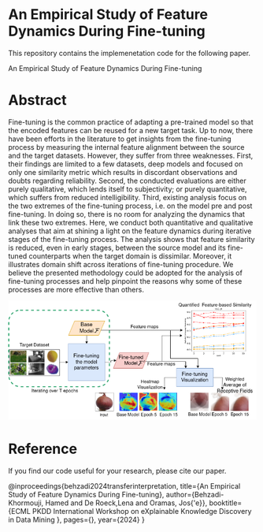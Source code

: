 # An Empirical Study of Feature Dynamics During Fine-tuning

This repository contains the implemenetation code for the following paper.

An Empirical Study of Feature Dynamics During Fine-tuning


# Abstract

Fine-tuning is the common practice of adapting a pre-trained model so that the encoded features can be reused for a new target task.
Up to now, there have been efforts in the literature to get insights from the fine-tuning process by measuring the internal feature alignment between the source and the target datasets. However, they suffer from three weaknesses. 
First, their findings are limited to a few datasets, deep models and focused on only one similarity metric which results in discordant observations and doubts regarding reliability. 
Second, the conducted evaluations are either purely qualitative, which lends itself to subjectivity; or purely   quantitative, which suffers from reduced intelligibility.
Third, existing analysis focus on the two extremes of the fine-tuning process, i.e. on the model pre and post fine-tuning. In doing so, there is no room for analyzing the dynamics that link these two extremes. 
Here, we conduct both quantitative and qualitative analyses that aim at shining a light on the feature dynamics during iterative stages of the fine-tuning process. 
The analysis shows that feature similarity is reduced, even in early stages, between the source model and its fine-tuned counterparts when the target domain is dissimilar. Moreover, it illustrates domain shift across iterations of fine-tuning procedure. 
We believe the presented methodology could be adopted for the analysis of fine-tuning processes and help pinpoint the reasons why some of these processes are more effective than others.

![loss](images/teaser.png)



# Reference

If you find our code useful for your research, please cite our paper.

@inproceedings{behzadi2024transferinterpretation,
  title={An Empirical Study of Feature Dynamics During Fine-tuning},
  author={Behzadi-Khormouji, Hamed and De Roeck,Lena  and Oramas, Jos{\'e}},
  booktitle={ECML PKDD International Workshop on eXplainable Knowledge Discovery in Data Mining },
  pages={},
  year={2024}
}

